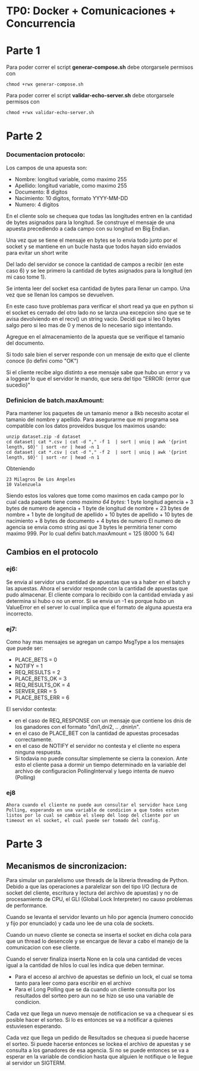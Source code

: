 # TP0: Docker + Comunicaciones + Concurrencia
# Parte 1
Para poder correr el script  **generar-compose.sh** debe otorgarsele permisos con 
```
chmod +rwx generar-compose.sh
```
Para poder correr el script  **validar-echo-server.sh** debe otorgarsele permisos con 
```
chmod +rwx validar-echo-server.sh
```

# Parte 2
### Documentacion protocolo:
Los campos de una apuesta son: 
 - Nombre: longitud variable, como maximo 255
- Apellido: longitud variable, como maximo 255
- Documento: 8 digitos 
- Nacimiento: 10 digitos, formato YYYY-MM-DD
- Numero: 4 digitos

En el cliente solo se chequea que todas las longitudes entren en la cantidad de bytes asignados para la longitud. 
Se construye el mensaje de una apuesta precediendo a cada campo con su longitud en Big Endian. 

Una vez que se tiene el mensaje en bytes se lo envia todo junto por el socket y se mantiene en un bucle hasta que todos hayan sido enviados para evitar un short write

Del lado del servidor se conoce la cantidad de campos a recibir (en este caso 6) y se lee primero la cantidad de bytes asignados para la longitud (en mi caso tome 1). 

Se intenta leer del socket esa cantidad de bytes para llenar un campo. Una vez que se llenan los campos se devuelven.

En este caso tuve problemas para verificar el short read ya que en python si el socket es cerrado del otro lado no se lanza una excepcion sino que se te avisa devolviendo en el recv() un string vacio. Decidi que si leo 0 bytes salgo pero si leo mas de 0 y menos de lo necesario sigo intentando. 

Agregue en el almacenamiento de la apuesta que se verifique el tamanio del documento. 

Si todo sale bien el server responde con un mensaje de exito que el cliente conoce (lo defini como "OK")

Si el cliente recibe algo distinto a ese mensaje sabe que hubo un error y va a loggear lo que el servidor le mando, que sera del tipo "ERROR: {error que sucedio}"

### Definicion de batch.maxAmount:

Para mantener los paquetes de un tamanio menor a 8kb necesito acotar el tamanio del nombre y apellido. Para asegurarme que mi programa sea compatible con los datos proveidos busque los maximos usando:
```
unzip dataset.zip -d dataset
cd dataset| cat *.csv | cut -d "," -f 1  | sort | uniq | awk '{print length, $0}' | sort -nr | head -n 1
cd dataset| cat *.csv | cut -d "," -f 2  | sort | uniq | awk '{print length, $0}' | sort -nr | head -n 1
```
Obteniendo
```
23 Milagros De Los Angeles
10 Valenzuela
```

Siendo estos los valores que tome como maximos en cada campo por lo cual cada paquete tiene como *maximo 64 bytes*:
    1 byte longitud agencia + 3 bytes de numero de agencia + 1 byte de longitud de nombre + 23 bytes de nombre + 1 byte de longitud de apellido + 10 bytes de apellido +
    10 bytes de nacimiento + 8 bytes de documento + 4 bytes de numero
    El numero de agencia se envia como string asi que 3 bytes le permitiria tener como maximo 999. 
Por lo cual defini batch.maxAmount = 125 (8000 % 64)


## Cambios en el protocolo 

### ej6:
Se envia al servidor una cantidad de apuestas que va a haber en el batch y las apuestas.
Ahora el servidor responde con la cantidad de apuestas que pudo almacenar. El cliente compara lo recibido con la cantidad enviada y asi determina si hubo o no un error. Si se envia un -1 es porque hubo un ValueError en el server lo cual implica que el formato de alguna apuesta era incorrecto.


### ej7:
Como hay mas mensajes se agregan un campo MsgType a los mensajes que puede ser:
-  PLACE_BETS = 0
- NOTIFY = 1
- REQ_RESULTS = 2
- PLACE_BETS_OK = 3
-  REQ_RESULTS_OK = 4
- SERVER_ERR = 5
- PLACE_BETS_ERR = 6

El servidor contesta:

- en el caso de REQ_RESPONSE con un mensaje que contiene los dnis de los ganadores con el formato "dni1,dni2, .. ,dnin\n". 
- en el caso de PLACE_BET con la cantidad de apuestas procesadas correctamente. 
- en el caso de NOTIFY el servidor no contesta y el cliente no espera ninguna respuesta.
- Si todavia no puede consultar simplemente se cierra la conexion. Ante esto el cliente pasa a dormir un tiempo determinado en la variable del archivo de configuracion PollingInterval y luego intenta de nuevo (Polling)

### ej8 
    Ahora cuando el cliente no puede aun consultar el servidor hace Long Polling, esperando en una variable de condicion a que todos esten listos por lo cual se cambio el sleep del loop del cliente por un timeout en el socket, el cual puede ser tomado del config. 

# Parte 3
## Mecanismos de sincronizacion: 
Para simular un paralelismo use threads de la libreria threading de Python. Debido a que las operaciones a paralelizar son del tipo I/O (lectura de socket del cliente, escritura y lectura del archivo de apuestas) y no de procesamiento de CPU, el GLI (Global Lock Interpreter) no causo problemas de performance. 

Cuando se levanta el servidor levanto un hilo por agencia (numero conocido y fijo por enunciado) y cada uno lee de una cola de sockets. 

Cuando un nuevo cliente se conecta se inserta el socket en dicha cola para que un thread lo desencole y se encargue de llevar a cabo el manejo de la comunicacion con ese cliente. 

Cuando el server finaliza inserta None en la cola una cantidad de veces igual a la cantidad de hilos lo cual les indica que deben terminar. 
- Para el acceso al archivo de apuestas se definio un lock, el cual se toma tanto para leer como para escribir en el archivo
- Para el Long Polling que se da cuando un cliente consulta por los resultados del sorteo pero aun no se hizo se uso una variable de condicion. 

Cada vez que llega un nuevo mensaje de notificacion se va a chequear si es posible hacer el sorteo. Si lo es entonces se va a notificar a quienes estuviesen esperando. 

Cada vez que llega un pedido de Resultados se chequea si puede hacerse el sorteo. Si puede hacerse entonces se lockea el archivo de apuestas y se consulta a los ganadores de esa agencia. Si no se puede entonces se va a esperar en la variable de condicion hasta que alguien le notifique o le llegue al servidor un SIGTERM. 